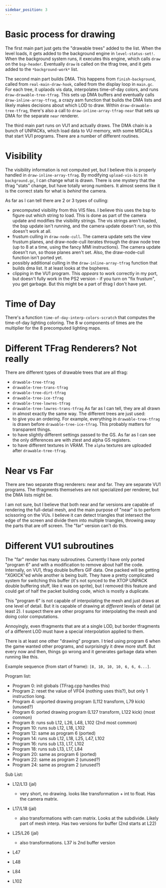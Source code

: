 ```yaml
---
sidebar_position: 3
---
```


# Basic process for drawing

The first main part just gets the "drawable trees" added to the list.
When the level loads, it gets added to the background engine in `level-status-set!`.  When the background system runs, it executes this engine, which calls `draw` on the `bsp-header`.  Eventually `draw` is called on the tfrag tree, and it gets added to the `*background-work*` list.

The second main part builds DMA.
This happens from `finish-background`, called from `real-main-draw-hook`, called from the display loop in `main.gc`.
For each tree, it uplaods vis data, interpolates time-of-day colors, and runs `draw-drawable-tree-tfrag`.  This sets up DMA buffers and eventually calls `draw-inline-array-tfrag`, a crazy asm function that builds the DMA lists and likely makes decisions about which LOD to draw.  Within `draw-drawable-tree-tfrag`, there's also a call to `draw-inline-array-tfrag-near` that sets up DMA for the separate `near` renderer. 

The third main part runs on VU1 and actually draws.
The DMA chain is a bunch of UNPACKs, which load data to VU memory, with some MSCALs that start VU1 programs. There are a number of different routines.

# Visibility
The visibility information is not computed yet, but I believe this is properly handled in `draw-inline-array-tfrag`.  By modifying `upload-vis-bits` in `background.gc`, I can change what is drawn.  There is one mystery that the tfrag "stats" change, but have totally wrong numbers.  It almost seems like it is the correct stats for what is _behind_ the camera.

As far as I can tell there are 2 or 3 types of culling:
- precomputed visibility from this VIS files. I believe this uses the bsp to figure out which string to load.  This is done as part of the camera update and modifies the visibility strings.  The vis strings aren't loaded, the bsp update isn't running, and the camera update doesn't run, so this doesn't work at all.
- frustum culling in `draw-node-cull`. The camera update sets the view frustum planes, and draw-node-cull iterates through the draw node tree (up to 8 at a time, using the fancy MMI instructions).  The camera update doesn't run, so those planes aren't set. Also, the draw-node-cull function isn't ported yet.
- possibly additional culling in the `draw-inline-array-tfrag` function that builds dma list.  It at least looks at the bspheres.
- clipping in the VU1 program. This _appears_ to work correctly in my port, but doesn't fully work in the PS2 version - if you turn on "fix frustum", you get garbage.  But this might be a part of tfrag I don't have yet.

# Time of Day
There's a function `time-of-day-interp-colors-scratch` that computes the time-of-day lighting coloring. The 8 w components of times are the multiplier for the 8 precomputed lighting maps.

# Different TFrag Renderers? Not really
There are different types of drawable trees that are all tfrag:
- `drawable-tree-tfrag`
- `drawable-tree-trans-tfrag`
- `drawable-tree-dirt-tfrag`
- `drawable-tree-ice-tfrag`
- `drawable-tree-lowres-tfrag`
- `drawable-tree-lowres-trans-tfrag`
As far as I can tell, they are all drawn in almost exactly the same way.  The different trees are just used:
- to give you an ordering. For example, everything in `drawable-tree-tfrag` is drawn before  `drawable-tree-ice-tfrag`.  This probably matters for transparent things.
- to have slightly different settings passed to the GS. As far as I can see the only differences are with ztest and alpha GS registers.
- to have different textures in VRAM. The `alpha` textures are uploaded after  `drawable-tree-tfrag`.

# Near vs Far
There are two separate tfrag renderers: near and far. They are separate VU1 programs.  The tfragments themselves are not specialized per renderer, but the DMA lists might be.

I am not sure, but I believe that both near and far versions are capable of rendering the full-detail mesh, and the main purpose of "near" is to perform scissoring on the VUs. I believe it can detect triangles that intersect the edge of the screen and divide them into multiple triangles, throwing away the parts that are off screen.  The "far" version can't do this.


# Different VU1 subroutines
The "far" render has many subroutines.  Currently I have only ported "program 6" and with a modification to remove about half the code. Internally, on VU1, tfrag double buffers GIF data.  One packed will be getting "XGKICK"ed while another is being built. They have a pretty complicated system for switching this buffer (it's not synced to the XTOP UNPACK double buffering stuff, like it was on sprite), but I removed this feature and could get of half the packet building code, which is mostly a duplicate.

This "program 6" is not capable of interpolating the mesh and just draws at one level of detail.  But it is capable of drawing at _different_ levels of detail (at least 2).  I suspect there are other programs for interpolating the mesh and doing color computations.

Annoyingly, even tfragments that are at a single LOD, but border tfragments of a different LOD must have a special interpolation applied to them.

There is at least one other "drawing" program. I tried using program 6 when the game wanted other programs, and surprisingly it drew more stuff. But every now and then, things go wrong and it generates garbage data when running like this.

Example sequence (from start of frame): `[8, 10, 10, 10, 6, 6, 6...]`.

Program list:

- Program 0: init globals (TFrag.cpp handles this)
- Program 2: reset the value of VF04 (nothing uses this?), but only 1 instruction long.
- Program 4: unported drawing program (L112 transform, L79 kick) (unused?)
- Program 6: ported drawing program (L127 transform, L122 kick) (most common)
- Program 8: runs sub L12, L26, L48, L102 (2nd most common)
- Program 10: runs sub L12, L18, L102
- Program 12: same as program 6 (ported)
- Program 14: runs sub L12, L18, L25, L47, L102
- Program 16: runs sub L13, L17, L102
- Program 18: runs sub L13, L17, L84
- Program 20: same as program 6 (ported)
- Program 22: same as program 2 (unused?)
- Program 24: same as program 2 (unused?)

Sub List:
- L12/L13 (jal)
  - very short, no drawing. looks like transformation + int to float.  Has the camera matrix.


- L17/L18 (jal)
  - also transformations with cam matrix. Looks at the subdivide. Likely part of mesh interp. Has two versions for buffer (2nd starts at L22)

- L25/L26 (jal)
  - also transformations. L37 is 2nd buffer version

- L47
- L48
- L84
- L102
